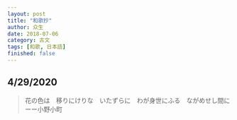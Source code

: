 ```yaml
---
layout: post
title: "和歌抄"
author: 众生
date: 2018-07-06
category: 古文
tags: [和歌, 日本語]
finished: false
---
```


## 4/29/2020

> 花の色は　移りにけりな　いたずらに　わが身世にふる　ながめせし間に
> 											ーー小野小町

